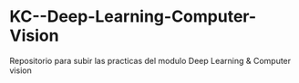 # KC--Deep-Learning-Computer-Vision
Repositorio para subir las practicas del modulo Deep Learning &amp; Computer vision
